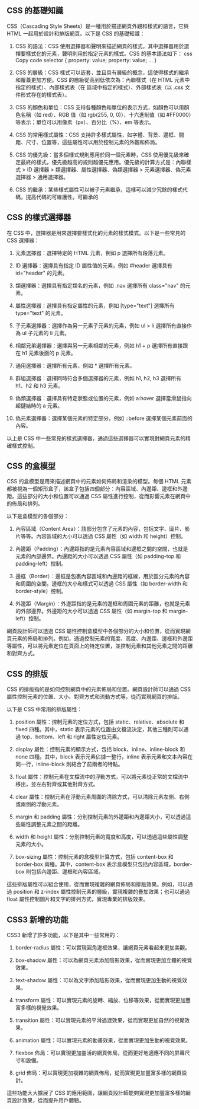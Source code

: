 ## CSS 的基礎知識
CSS（Cascading Style Sheets）是一種用於描述網頁外觀和樣式的語言，它與 HTML 一起用於設計和排版網頁。以下是 CSS 的基礎知識：

1. CSS 的語法：CSS 使用選擇器和聲明來描述網頁的樣式，其中選擇器用於選擇要樣式化的元素，聲明則用於指定元素的樣式。CSS 的基本語法如下：
css
Copy code
selector {
    property: value;
    property: value;
    ...
}
2. CSS 的層級：CSS 樣式可以嵌套，並且具有層級的概念，這使得樣式的繼承和覆蓋更加方便。CSS 的層級從高到低依次為：內聯樣式（在 HTML 元素中指定的樣式）、內部樣式表（在 <head> 區域中指定的樣式）、外部樣式表（以 .css 文件形式存在的樣式表）。

3. CSS 的顏色和單位：CSS 支持各種顏色和單位的表示方式，如顏色可以用顏色名稱（如 red）、RGB 值（如 rgb(255, 0, 0)）、十六進制值（如 #FF0000）等表示；單位可以用像素（px）、百分比（%）、em 等表示。

4. CSS 的常用樣式屬性：CSS 支持許多樣式屬性，如字體、背景、邊框、間距、尺寸、位置等，這些屬性可以用於控制元素的外觀和佈局。

5. CSS 的優先級：當多個樣式規則應用於同一個元素時，CSS 使用優先級來確定最終的樣式，優先級越高的規則越優先應用。優先級的計算方式是：內聯樣式 > ID 選擇器 > 類選擇器、屬性選擇器、偽類選擇器 > 元素選擇器、偽元素選擇器 > 通用選擇器。

6. CSS 的繼承：某些樣式屬性可以被子元素繼承，這樣可以減少冗餘的樣式代碼，提高代碼的可維護性。可繼承的
## CSS 的樣式選擇器
在 CSS 中，選擇器是用來選擇要樣式化的元素的樣式模式。以下是一些常見的 CSS 選擇器：

1. 元素選擇器：選擇特定的 HTML 元素，例如 p 選擇所有段落元素。

2. ID 選擇器：選擇具有指定 ID 屬性值的元素，例如 #header 選擇具有 id="header" 的元素。

3. 類選擇器：選擇具有指定類名的元素，例如 .nav 選擇所有 class="nav" 的元素。

4. 屬性選擇器：選擇具有指定屬性的元素，例如 [type="text"] 選擇所有 type="text" 的元素。

5. 子元素選擇器：選擇作為另一元素子元素的元素，例如 ul > li 選擇所有直接作為 ul 子元素的 li 元素。

6. 相鄰兄弟選擇器：選擇與另一元素相鄰的元素，例如 h1 + p 選擇所有直接跟在 h1 元素後面的 p 元素。

7. 通用選擇器：選擇所有元素，例如 * 選擇所有元素。

8. 群組選擇器：選擇同時符合多個選擇器的元素，例如 h1, h2, h3 選擇所有 h1、h2 和 h3 元素。

9. 偽類選擇器：選擇具有特定狀態或位置的元素，例如 a:hover 選擇當滑鼠指向超鏈結時的 a 元素。

10. 偽元素選擇器：選擇某個元素的特定部分，例如 ::before 選擇某個元素前面的內容。

以上是 CSS 中一些常見的樣式選擇器，通過這些選擇器可以實現對網頁元素的精確樣式控制。
## CSS 的盒模型
CSS 的盒模型是用來描述網頁中的元素如何佈局和渲染的模型。每個 HTML 元素都被視為一個矩形盒子，該盒子包括四個部分：內容區域、內邊距、邊框和外邊距。這些部分的大小和位置可以通過 CSS 屬性進行控制，從而影響元素在網頁中的佈局和排列。

以下是盒模型的各個部分：

1. 內容區域（Content Area）：該部分包含了元素的內容，包括文字、圖片、影片等等。內容區域的大小可以透過 CSS 屬性（如 width 和 height）控制。

2. 內邊距（Padding）：內邊距指的是元素內容區域和邊框之間的空間，也就是元素的內部邊界。內邊距的大小可以透過 CSS 屬性（如 padding-top 和 padding-left）控制。

3. 邊框（Border）：邊框是包裹內容區域和內邊距的框線，用於區分元素的內容和周圍的空間。邊框的大小和樣式可以透過 CSS 屬性（如 border-width 和 border-style）控制。

4. 外邊距（Margin）：外邊距指的是元素的邊框和周圍元素的距離，也就是元素的外部邊界。外邊距的大小可以透過 CSS 屬性（如 margin-top 和 margin-left）控制。

網頁設計師可以透過 CSS 屬性控制盒模型中各個部分的大小和位置，從而實現網頁元素的佈局和排列。例如，通過控制元素的寬度、高度、內邊距、邊框和外邊距等屬性，可以將元素定位在頁面上的特定位置，並控制元素和其他元素之間的距離和對齊方式。
## CSS 的排版
CSS 的排版指的是如何控制網頁中的元素佈局和位置。網頁設計師可以通過 CSS 屬性控制元素的位置、大小、對齊方式和流動方式等，從而實現網頁的排版。

以下是 CSS 中常用的排版屬性：

1. position 屬性：控制元素的定位方式，包括 static、relative、absolute 和 fixed 四種。其中，static 表示元素的位置由文檔流決定，其他三種則可以通過 top、bottom、left 和 right 屬性定位元素。

2. display 屬性：控制元素的顯示方式，包括 block、inline、inline-block 和 none 四種。其中，block 表示元素佔據一整行，inline 表示元素和文本內容在同一行，inline-block 則結合了前兩者的特點。

3. float 屬性：控制元素在文檔流中的浮動方式，可以將元素從正常的文檔流中移出，並左右對齊或其他對齊方式。

4. clear 屬性：控制元素在浮動元素周圍的清除方式，可以清除元素左側、右側或兩側的浮動元素。

5. margin 和 padding 屬性：分別控制元素的外邊距和內邊距大小，可以透過這些屬性調整元素之間的距離。

6. width 和 height 屬性：分別控制元素的寬度和高度，可以透過這些屬性調整元素的大小。

7. box-sizing 屬性：控制元素的盒模型計算方式，包括 content-box 和 border-box 兩種。其中，content-box 表示盒模型只包括內容區域，border-box 則包括內邊距、邊框和內容區域。

這些排版屬性可以組合使用，從而實現複雜的網頁佈局和排版效果。例如，可以通過 position 和 z-index 屬性控制元素的層級，實現複雜的疊加效果；也可以通過 float 屬性控制圖片和文字的排列方式，實現專業的排版效果。
## CSS3 新增的功能
CSS3 新增了許多功能，以下是其中一些常用的：

1. border-radius 屬性：可以實現圓角邊框效果，讓網頁元素看起來更加美觀。

2. box-shadow 屬性：可以為網頁元素添加陰影效果，從而實現更加立體的視覺效果。

3. text-shadow 屬性：可以為文字添加陰影效果，從而實現更加生動的視覺效果。

4. transform 屬性：可以實現元素的旋轉、縮放、位移等效果，從而實現更加豐富多樣的視覺效果。

5. transition 屬性：可以實現元素的平滑過渡效果，從而實現更加自然的視覺效果。

6. animation 屬性：可以實現元素的動畫效果，從而實現更加生動的視覺效果。

7. flexbox 佈局：可以實現更加靈活的網頁佈局，從而更好地適應不同的屏幕尺寸和設備。

8. grid 佈局：可以實現更加複雜的網頁佈局，從而實現更加豐富多樣的網頁設計。

這些功能大大擴展了 CSS 的應用範圍，讓網頁設計師能夠實現更加豐富多樣的網頁設計效果，從而提升用戶體驗。